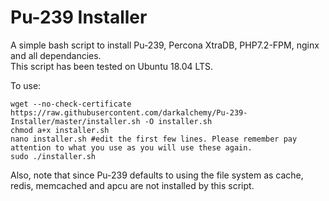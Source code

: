 Pu-239 Installer
==============

A simple bash script to install Pu-239, Percona XtraDB, PHP7.2-FPM, nginx and all dependancies.  
This script has been tested on Ubuntu 18.04 LTS.

To use:

```
wget --no-check-certificate https://raw.githubusercontent.com/darkalchemy/Pu-239-Installer/master/installer.sh -O installer.sh
chmod a+x installer.sh
nano installer.sh #edit the first few lines. Please remember pay attention to what you use as you will use these again.
sudo ./installer.sh
```

Also, note that since Pu-239 defaults to using the file system as cache, redis, memcached and apcu are not installed by this script.
